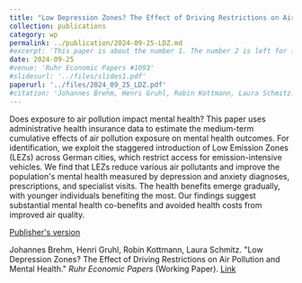 ```yaml
---
title: "Low Depression Zones? The Effect of Driving Restrictions on Air Pollution and Mental Health"
collection: publications
category: wp
permalink: ../publication/2024-09-25-LDZ.md
#excerpt: 'This paper is about the number 1. The number 2 is left for future work.'
date: 2024-09-25
#venue: 'Ruhr Economic Papers #1093'
#slidesurl: '../files/slides1.pdf'
paperurl: '../files/2024_09_25_LDZ.pdf'
#citation: 'Johannes Brehm, Henri Gruhl, Robin Kottmann, Laura Schmitz. &quot;Low Depression Zones? The Effect of Driving Restrictions on Air Pollution and Mental Health.&quot; <i>Ruhr Economic Paper</i> (Working Paper).'
---
```

Does exposure to air pollution impact mental health? This paper uses administrative health insurance data to estimate the medium-term cumulative effects of air pollution exposure on mental health outcomes. For identification, we exploit the staggered introduction of Low Emission Zones (LEZs) across German cities, which restrict access for emission-intensive vehicles. We find that LEZs reduce various air pollutants and improve the population's mental health measured by depression and anxiety diagnoses, prescriptions, and specialist visits. The health benefits emerge gradually, with younger individuals benefiting the most. Our findings suggest substantial mental health co-benefits and avoided health costs from improved air quality.

[Publisher's version](https://doi.org/10.1017/pan.2023.5)

Johannes Brehm, Henri Gruhl, Robin Kottmann, Laura Schmitz. "Low Depression Zones? The Effect of Driving Restrictions on Air Pollution and Mental Health." <i>Ruhr Economic Papers</i> (Working Paper). <a href="https://www.rwi-essen.de/fileadmin/user_upload/RWI/Publikationen/Ruhr_Economic_Papers/REP_24_1093.pdf">Link</a>